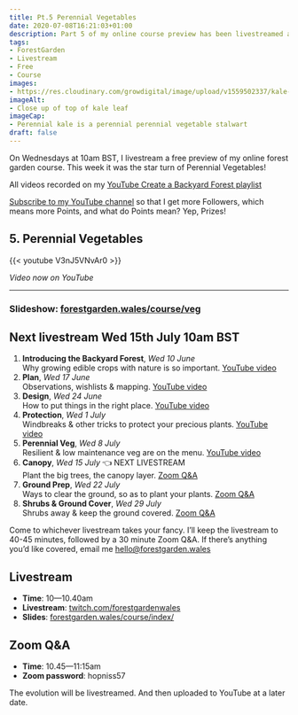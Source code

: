 ```yaml
---
title: Pt.5 Perennial Vegetables
date: 2020-07-08T16:21:03+01:00
description: Part 5 of my online course preview has been livestreamed and is now available on my YouTube channel 🙂
tags: 
- ForestGarden
- Livestream
- Free
- Course
images: 
- https://res.cloudinary.com/growdigital/image/upload/v1559502337/kale-21EB2C25.jpg
imageAlt:
- Close up of top of kale leaf
imageCap:
- Perennial kale is a perennial perennial vegetable stalwart
draft: false
---
```


On Wednesdays at 10am BST, I livestream a free preview of my online forest garden course. This week it was the star turn of Perennial Vegetables!

All videos recorded on my [YouTube Create a Backyard Forest playlist](https://www.youtube.com/playlist?list=PL3tnDlJcXMk9VLsc_KU0Ovv4spw5X9yIy)

[Subscribe to my YouTube channel](https://www.youtube.com/c/ForestGardenWales?view_as=subscriber?sub_confirmation=1) so that I get more Followers, which means more Points, and what do Points mean? Yep, Prizes!

## 5. Perennial Vegetables

{{< youtube V3nJ5VNvAr0 >}}

_Video now on YouTube_

---

### Slideshow: [forestgarden.wales/course/veg](https://www.forestgarden.wales/course/veg/)

## Next livestream Wed 15th July 10am BST

1. **Introducing the Backyard Forest**, _Wed 10 June_    
  Why growing edible crops with nature is so important. [YouTube video](https://www.youtube.com/watch?v=IpOdZUUlnys)
2. **Plan**, _Wed 17 June_  
  Observations, wishlists & mapping. [YouTube video](https://www.youtube.com/watch?v=ucktxcnZQPE)
3. **Design**, _Wed 24 June_  
  How to put things in the right place. [YouTube video](https://www.youtube.com/watch?v=Jk8A-qD0Tag)
4. **Protection**, _Wed 1 July_  
  Windbreaks & other tricks to protect your precious plants. [YouTube video](https://www.youtube.com/watch?v=7L1LvUj_ZIE)
5. **Perennial Veg**, _Wed 8 July_  
  Resilient & low maintenance veg are on the menu. [YouTube video](https://youtu.be/V3nJ5VNvAr0)
6. **Canopy**, _Wed 15 July_ 👈 NEXT LIVESTREAM  
  Plant the big trees, the canopy layer. [Zoom Q&A](https://us04web.zoom.us/j/79821963982?pwd=cXZuQmpWeFNxaFpKVlpndkRuRVQxQT09)
7. **Ground Prep**, _Wed 22 July_  
  Ways to clear the ground, so as to plant your plants. [Zoom Q&A](https://us04web.zoom.us/j/72167629180?pwd=QU1ZdXhDRHh1VlNIYkl0SklNSTFNUT09)
8. **Shrubs & Ground Cover**, _Wed 29 July_  
  Shrubs away & keep the ground covered. [Zoom Q&A](https://us04web.zoom.us/j/77496886240?pwd=R2poUDZrSjNIemR0WXk0bHpBczdOQT09)

Come to whichever livestream takes your fancy. I’ll keep the livestream to 40-45 minutes, followed by a 30 minute Zoom Q&A. If there’s anything you’d like covered, email me <hello@forestgarden.wales>

## Livestream

* **Time**: 10—10.40am
* **Livestream**: [twitch.com/forestgardenwales](https://www.twitch.com/forestgardenwales)
* **Slides**: [forestgarden.wales/course/index/](https://www.forestgarden.wales/course/index/)

## Zoom Q&A

* **Time**: 10.45—11:15am
* **Zoom password**: hopniss57

The evolution will be livestreamed. And then uploaded to YouTube at a later date.
